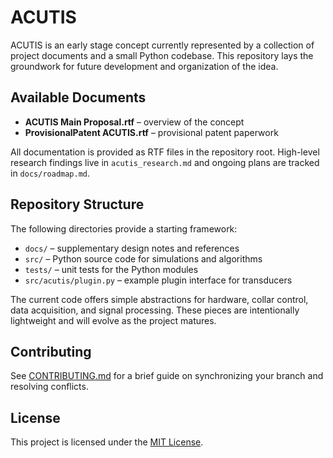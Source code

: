 # ACUTIS

ACUTIS is an early stage concept currently represented by a collection of project documents and a small Python codebase. This repository lays the groundwork for future development and organization of the idea.

## Available Documents

- **ACUTIS Main Proposal.rtf** – overview of the concept
- **ProvisionalPatent ACUTIS.rtf** – provisional patent paperwork

All documentation is provided as RTF files in the repository root. High-level
research findings live in `acutis_research.md` and ongoing plans are tracked in
`docs/roadmap.md`.

## Repository Structure

The following directories provide a starting framework:

- `docs/` – supplementary design notes and references
- `src/` – Python source code for simulations and algorithms
- `tests/` – unit tests for the Python modules
- `src/acutis/plugin.py` – example plugin interface for transducers

The current code offers simple abstractions for hardware, collar control, data acquisition, and signal processing. These pieces are intentionally lightweight and will evolve as the project matures.

## Contributing

See [CONTRIBUTING.md](CONTRIBUTING.md) for a brief guide on synchronizing your branch and resolving conflicts.

## License

This project is licensed under the [MIT License](LICENSE).
